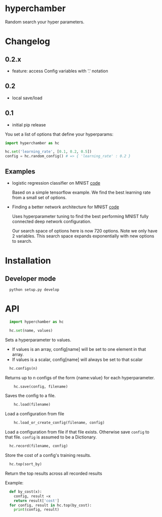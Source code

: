 # hyperchamber
Random search your hyper parameters.

# Changelog

## 0.2.x

* feature: access Config variables with '.' notation

## 0.2

* local save/load

## 0.1

* initial pip release

You set a list of options that define your hyperparams:
```python
import hyperchamber as hc

hc.set('learning_rate', [0.1, 0.2, 0.5])
config = hc.random_config() # => { 'learning_rate' : 0.2 }
```

## Examples

* logistic regression classifier on MNIST [code](examples/track.py)

  Based on a simple tensorflow example. We find the best learning rate from a small set of options.

* Finding a better network architecture for MNIST [code](examples/mnist.py)

  Uses hyperparameter tuning to find the best performing MNIST fully connected deep network configuration.

  Our search space of options here is now 720 options.  Note we only have 2 variables.  This search space expands exponentially with new options to search.


# Installation

## Developer mode

```
  python setup.py develop
```

# API

```python
  import hyperchamber as hc
```
```python
  hc.set(name, values)
```

Sets a hyperparameter to values.  

* If values is an array, config[name] will be set to one element in that array.
* If values is a scalar, config[name] will always be set to that scalar

```python
  hc.configs(n)
```
Returns up to n configs of the form {name:value} for each hyperparameter.


```python
	hc.save(config, filename)
```
Saves the config to a file.

```python
	hc.load(filename)
```
Load a configuration from file

```python
	hc.load_or_create_config(filename, config)
```
Load a configuration from file if that file exists.  Otherwise save `config` to that file.  `config` is assumed to be a Dictionary.



```python
  hc.record(filename, config)
```
Store the cost of a config's training results. 


```python
  hc.top(sort_by)
```

Return the top results across all recorded results

Example:

```python
  def by_cost(x):
    config, result =x
    return result['cost']
  for config, result in hc.top(by_cost): 
    print(config, result)
```


